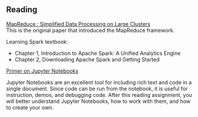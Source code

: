 ## Reading

[MapReduce : Simplified Data Processing on Large Clusters](https://static.googleusercontent.com/media/research.google.com/en//archive/mapreduce-osdi04.pdf)  
This is the original paper that introduced the MapReduce framework.

Learning Spark textbook:
- Chapter 1, Introduction to Apache Spark: A Unified Analytics Engine
- Chapter 2, Downloading Apache Spark and Getting Started

[Primer on Jupyter Notebooks](https://realpython.com/jupyter-notebook-introduction/)  

Jupyter Notebooks are an excellent tool for including rich text and code in a single 
document. Since code can be run from the notebook, it is useful for instruction, demos, and debugging code. 
After this reading assignment, you will better understand Jupyter Notebooks, how to work with them, and how to create your own.
